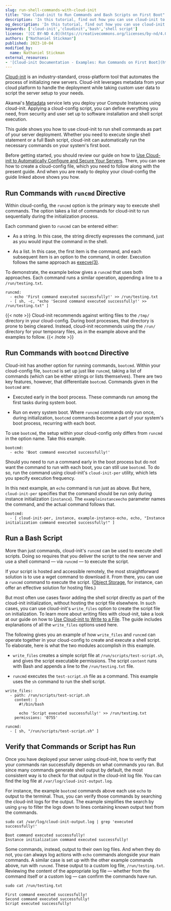 ```yaml
---
slug: run-shell-commands-with-cloud-init
title: "Use Cloud-init to Run Commands and Bash Scripts on First Boot"
description: 'In this tutorial, find out how you can use cloud-init to run shell commands and Bash scripts on first booting up a new server.'
og_description: 'In this tutorial, find out how you can use cloud-init to run shell commands and Bash scripts on first booting up a new server.'
keywords: ['cloud-init','cloudinit','bash','shell script']
license: '[CC BY-ND 4.0](https://creativecommons.org/licenses/by-nd/4.0)'
authors: ["Nathaniel Stickman"]
published: 2023-10-04
modified_by:
  name: Nathaniel Stickman
external_resources:
- '[Cloud-init Documentation - Examples: Run Commands on First Boot](https://cloudinit.readthedocs.io/en/latest/reference/examples.html#run-commands-on-first-boot)'
---
```


[Cloud-init](https://cloudinit.readthedocs.io/en/latest/index.html) is an industry-standard, cross-platform tool that automates the process of initializing new servers. Cloud-init leverages metadata from your cloud platform to handle the deployment while taking custom user data to script the server setup to your needs.

Akamai's [Metadata](/docs/products/compute/compute-instances/guides/metadata/) service lets you deploy your Compute Instances using cloud-init. Applying a cloud-config script, you can define everything you need, from security and user set up to software installation and shell script execution.

This guide shows you how to use cloud-init to run shell commands as part of your server deployment. Whether you need to execute single shell statement or a full Bash script, cloud-init can automatically run the necessary commands on your system's first boot.

Before getting started, you should review our guide on how to [Use Cloud-init to Automatically Configure and Secure Your Servers](/docs/guides/configure-and-secure-servers-with-cloud-init/). There, you can see how to create a cloud-config file, which you need to follow along with the present guide. And when you are ready to deploy your cloud-config the guide linked above shows you how.

## Run Commands with `runcmd` Directive

Within cloud-config, the `runcmd` option is the primary way to execute shell commands. The option takes a list of commands for cloud-init to run sequentially during the initialization process.

Each command given to `runcmd` can be entered either:

- As a string. In this case, the string directly expresses the command, just as you would input the command in the shell.

- As a list. In this case, the first item is the command, and each subsequent item is an option to the command, in order. Execution follows the same approach as [execve(3)](https://linux.die.net/man/3/execve).

To demonstrate, the example below gives a `runcmd` that uses both approaches. Each command runs a similar operation, appending a line to a `/run/testing.txt`.

```file {title="cloud-config.yaml" lang="yaml"}
runcmd:
  - echo 'First command executed successfully!' >> /run/testing.txt
  - [ sh, -c, "echo 'Second command executed successfully!' >> /run/testing.txt" ]
```

{{< note >}}
Cloud-init recommends against writing files to the `/tmp/` directory in your cloud-config. During boot processes, that directory is prone to being cleared. Instead, cloud-init recommends using the `/run/` directory for your temporary files, as in the example above and the examples to follow.
{{< /note >}}

## Run Commands with `bootcmd` Directive

Cloud-init has another option for running commands, `bootcmd`. Within your cloud-config file, `bootcmd` is set up just like `runcmd`, taking a list of commands (which can be either strings or lists themselves). There are two key features, however, that differentiate `bootcmd`. Commands given in the `bootcmd` are:

- Executed early in the boot process. These commands run among the first tasks during system boot.

- Run on every system boot. Where `runcmd` commands only run once, during initialization, `bootcmd` commands become a part of your system's boot process, recurring with each boot.

To use `bootcmd`, the setup within your cloud-config only differs from `runcmd` in the option name. Take this example.

```file {title="cloud-config.yaml" lang="yaml"}
bootcmd:
  - echo 'Boot command executed successfully!'
```

Should you need to run a command early in the boot process but do not want the command to run with each boot, you can still use `bootcmd`. To do so, run the command using cloud-init's `cloud-init-per` utility, which lets you specify execution frequency.

In this next example, an `echo` command is run just as above. But here, `cloud-init-per` specifies that the command should be run only during instance initialization (`instance`). The `exampleinstanceecho` parameter names the command, and the actual command follows that.

```file {title="cloud-config.yaml" lang="yaml"}
bootcmd:
  - [ cloud-init-per, instance, example-instance-echo, echo, "Instance initialization command executed successfully!" ]
```

## Run a Bash Script

More than just commands, cloud-init's `runcmd` can be used to execute shell scripts. Doing so requires that you deliver the script to the new server and use a shell command — via `runcmd` — to execute the script.

If your script is hosted and accessible remotely, the most straightforward solution is to use a wget command to download it. From there, you can use a `runcmd` command to execute the script. ([Object Storage](/docs/products/storage/object-storage/get-started/), for instance, can offer an effective solution for hosting files.)

But most often use cases favor adding the shell script directly as part of the cloud-init initialization, without hosting the script file elsewhere. In such cases, you can use cloud-init's `write_files` option to create the script file on initialization. To learn more about writing files with cloud-init, take a look at our guide on how to [Use Cloud-init to Write to a File](/docs/guides/write-files-with-cloud-init/). The guide includes explanations of all the `write_files` options used here.

The following gives you an example of how `write_files` and `runcmd` can operate together in your cloud-config to create and execute a shell script. To elaborate, here is what the two modules accomplish in this example.

- `write_files` creates a simple script file at `/run/scripts/test-script.sh`, and gives the script executable permissions. The script `content` runs with Bash and appends a line to the `/run/testing.txt` file.

- `runcmd` executes the `test-script.sh` file as a command. This example uses the `sh` command to run the shell script.

```file {title="cloud-config.yaml" lang="yaml"}
write_files:
  - path: /run/scripts/test-script.sh
    content: |
      #!/bin/bash

      echo 'Script executed successfully!' >> /run/testing.txt
    permissions: '0755'

runcmd:
  - [ sh, "/run/scripts/test-script.sh" ]
```

## Verify that Commands or Script has Run

Once you have deployed your server using cloud-init, how to verify that your commands ran successfully depends on what commands you ran. But since many commands generate shell output by default, the most consistent way is to check for that output in the cloud-init log file. You can find the log file at `/var/log/cloud-init-output.log`.

For instance, the example `bootcmd` commands above each use `echo` to output to the terminal. Thus, you can verify those commands by searching the cloud-init logs for the output. The example simplifies the search by using `grep` to filter the logs down to lines containing known output text from the commands.

```command
sudo cat /var/log/cloud-init-output.log | grep 'executed successfully!'
```

```output
Boot command executed successfully!
Instance initialization command executed successfully!
```

Some commands, instead, output to their own log files. And when they do not, you can always log actions with `echo` commands alongside your main commands. A similar case is set up with the other example commands above, run with `runcmd`. These output to a custom log file, `/run/testing.txt`. Reviewing the content of the appropriate log file — whether from the command itself or a custom log — can confirm the commands have run.

```command
sudo cat /run/testing.txt
```

```output
First command executed successfully!
Second command executed successfully!
Script executed successfully!
```
